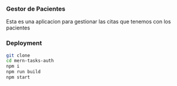### Gestor de Pacientes

Esta es una aplicacion para gestionar las citas que tenemos con los pacientes

### Deployment

```sh
git clone 
cd mern-tasks-auth
npm i
npm run build
npm start
```
